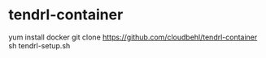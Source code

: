 # tendrl-container

yum install docker
git clone https://github.com/cloudbehl/tendrl-container
sh tendrl-setup.sh
